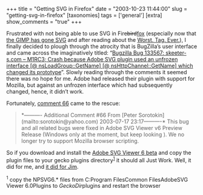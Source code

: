 +++
title = "Getting SVG in Firefox"
date = "2003-10-23 11:44:00"
slug = "getting-svg-in-firefox"
[taxonomies]
tags = ['general']
[extra]
show_comments = "true"
+++

Frustrated with not being able to use SVG in Fire<del>bird</del><ins datetime="2004-04-30T11:36:41Z">fox</ins> (especially now that [the GIMP has gone SVG](http://slashdot.org/articles/03/10/07/130202.shtml?tid=152&tid=185&tid=92) and after reading about the [Worst. Tag. Ever.](http://www.goer.org/Journal/2003/Oct/index.html#21)), I finally decided to plough through the atrocity that is BugZilla’s user interface and came across the imaginatively titled: “[Bugzilla Bug 133567: skeeter-s.com – M1RC3; Crash because Adobe SVG plugin used an unfrozen interface \[@ nsLoadGroup::GetName\] \[@ nsHttpChannel::GetName\] which changed its prototype](http://bugzilla.mozilla.org/show_bug.cgi?id=133567)”. Slowly reading through the comments it seemed there was no hope for me. Adobe had released their plugin with support for Mozilla, but against an unfrozen interface which had subsequently changed, hence, it didn’t work.

Fortunately, [comment 66](http://bugzilla.mozilla.org/show_bug.cgi?id=133567#c66) came to the rescue:

> <div>*———- Additional Comment #66 From [Peter Sorotokin](mailto:sorotokin@yahoo.com) 2003-07-17 23:17———-* This bug and all related bugs were fixed in Adobe SVG Viewer v6 Preview Release (Windows only at the moment, but keep looking <http://www.adobe.com/svg/viewer/install/beta.html>). We no longer try to support Mozilla browser scripting.
> 
> </div>

So if you download and install the [Adobe SVG Viewer 6 beta](http://www.adobe.com/svg/viewer/install/beta.html) and copy the plugin files to your gecko plugins directory<sup>[1](http://pipthepixie.tripod.com/index.html#fn1)</sup> it should all Just Work. Well, it did for me, and [it did for Jim](http://feetup.org/blog/tech/GeckoSVG.html).

<sup>1</sup> copy the NPSVG6.\* files from C:Program FilesCommon FilesAdobeSVG Viewer 6.0Plugins to $GeckoDir$plugins and restart the browser
